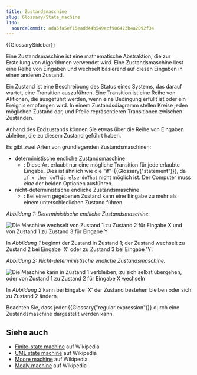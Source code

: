 ```yaml
---
title: Zustandsmaschine
slug: Glossary/State_machine
l10n:
  sourceCommit: ada5fa5ef15eadd44b549ecf906423b4a2092f34
---
```


{{GlossarySidebar}}

Eine Zustandsmaschine ist eine mathematische Abstraktion, die zur Erstellung von Algorithmen verwendet wird. Eine Zustandsmaschine liest eine Reihe von Eingaben und wechselt basierend auf diesen Eingaben in einen anderen Zustand.

Ein Zustand ist eine Beschreibung des Status eines Systems, das darauf wartet, eine Transition auszuführen. Eine Transition ist eine Reihe von Aktionen, die ausgeführt werden, wenn eine Bedingung erfüllt ist oder ein Ereignis empfangen wird. In einem Zustandsdiagramm stellen Kreise jeden möglichen Zustand dar, und Pfeile repräsentieren Transitionen zwischen Zuständen.

Anhand des Endzustands können Sie etwas über die Reihe von Eingaben ableiten, die zu diesem Zustand geführt haben.

Es gibt zwei Arten von grundlegenden Zustandsmaschinen:

- deterministische endliche Zustandsmaschine
  - : Diese Art erlaubt nur eine mögliche Transition für jede erlaubte Eingabe. Dies ist ähnlich wie die "if"-{{Glossary("statement")}}, da `if x then doThis else doThat` nicht möglich ist. Der Computer muss _eine_ der beiden Optionen ausführen.
- nicht-deterministische endliche Zustandsmaschine
  - : Bei einem gegebenen Zustand kann eine Eingabe zu mehr als einem unterschiedlichen Zustand führen.

_Abbildung 1: Deterministische endliche Zustandsmaschine._

![Die Maschine wechselt von Zustand 1 zu Zustand 2 für Eingabe X und von Zustand 1 zu Zustand 3 für Eingabe Y](statemachine1.png)

In _Abbildung 1_ beginnt der Zustand in Zustand 1; der Zustand wechselt zu Zustand 2 bei Eingabe 'X' oder zu Zustand 3 bei Eingabe 'Y'.

_Abbildung 2: Nicht-deterministische endliche Zustandsmaschine._

![Die Maschine kann in Zustand 1 verbleiben, zu sich selbst übergehen, oder von Zustand 1 zu Zustand 2 für Eingabe X wechseln](statemachine2.png)

In _Abbildung 2_ kann bei Eingabe 'X' der Zustand bestehen bleiben oder sich zu Zustand 2 ändern.

Beachten Sie, dass jeder {{Glossary("regular expression")}} durch eine Zustandsmaschine dargestellt werden kann.

## Siehe auch

- [Finite-state machine](https://en.wikipedia.org/wiki/Finite-state_machine) auf Wikipedia
- [UML state machine](https://en.wikipedia.org/wiki/UML_state_machine) auf Wikipedia
- [Moore machine](https://en.wikipedia.org/wiki/Moore_machine) auf Wikipedia
- [Mealy machine](https://en.wikipedia.org/wiki/Mealy_machine) auf Wikipedia
